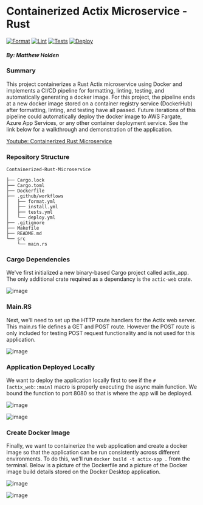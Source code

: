 # Containerized Actix Microservice - Rust

[![Format](https://github.com/matthold86/Containerized-Rust-Microservice/actions/workflows/format.yml/badge.svg)](https://github.com/matthold86/Containerized-Rust-Microservice/actions/workflows/format.yml)
[![Lint](https://github.com/matthold86/Containerized-Rust-Microservice/actions/workflows/lint.yml/badge.svg)](https://github.com/matthold86/Containerized-Rust-Microservice/actions/workflows/lint.yml)
[![Tests](https://github.com/matthold86/Containerized-Rust-Microservice/actions/workflows/tests.yml/badge.svg)](https://github.com/matthold86/Containerized-Rust-Microservice/actions/workflows/tests.yml)
[![Deploy](https://github.com/matthold86/Containerized-Rust-Microservice/actions/workflows/deploy.yml/badge.svg)](https://github.com/matthold86/Containerized-Rust-Microservice/actions/workflows/deploy.yml)

#### *By: Matthew Holden*


### Summary

This project containerizes a Rust Actix microservice using Docker and implements a CI/CD pipeline for formatting, linting, testing, and automatically generating a docker image. For this project, the pipeline ends at a new docker image stored on a container registry service (DockerHub) after formatting, linting, and testing have all passed. Future iterations of this pipeline could automatically deploy the docker image to AWS Fargate, Azure App Services, or any other container deployment service. See the link below for a walkthrough and demonstration of the application.

[Youtube: Containerized Rust Microservice](https://youtu.be/W2MgCYe_lNQ)

### Repository Structure

```text
Containerized-Rust-Microservice

├── Cargo.lock
├── Cargo.toml
├── Dockerfile
├── .github/workflows
│   ├── format.yml
│   ├── install.yml
│   ├── tests.yml
│   └── deploy.yml
├── .gitignore
├── Makefile
├── README.md
└── src
    └── main.rs
```
### Cargo Dependencies

We've first initialized a new binary-based Cargo project called actix_app. The only additional crate required as a dependancy is the `actic-web` crate.

![image](https://github.com/matthold86/actix_app/assets/114833075/5ab8f248-92e8-4017-9c2e-c1da64c9ae94)

### Main.RS

Next, we'll need to set up the HTTP route handlers for the Actix web server. This main.rs file defines a GET and POST route. However the POST route is only included for testing POST request functionality and is not used for this application. 

![image](https://github.com/matthold86/actix_app/assets/114833075/64dacb4e-4cc8-457a-bb51-a9bef0b0a8f6)

### Application Deployed Locally

We want to deploy the application locally first to see if the `#[actix_web::main]` macro is properly executing the async main function. We bound the function to port 8080 so that is where the app will be deployed.

![image](https://github.com/matthold86/actix_app/assets/114833075/b6ba883e-2612-417c-9d7b-5c2e6aac15a9)


![image](https://github.com/matthold86/actix_app/assets/114833075/22c961ff-e689-4cfb-86e9-e3157a84f3df)

### Create Docker Image

Finally, we want to containerize the web application and create a docker image so that the application can be run consistently across different environments. To do this, we'll run `docker build -t actix-app .` from the terminal. Below is a picture of the Dockerfile and a picture of the Docker image build details stored on the Docker Desktop application.

![image](https://github.com/matthold86/actix_app/assets/114833075/558df53d-d1cc-403c-a0e9-acbca9c8c98b)


![image](https://github.com/matthold86/actix_app/assets/114833075/38018a60-151a-45ca-a03f-0e3b2853fbcc)

